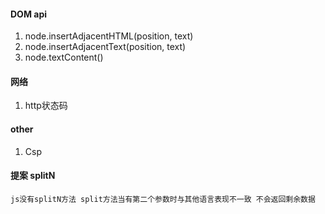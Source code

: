 #### DOM api

1. node.insertAdjacentHTML(position, text)
2. node.insertAdjacentText(position, text)
3. node.textContent()

#### 网络

1. http状态码

#### other

1. Csp

#### 提案 splitN
```
js没有splitN方法 split方法当有第二个参数时与其他语言表现不一致 不会返回剩余数据
```
